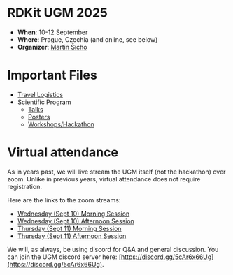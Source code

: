 # RDKit UGM 2025

- **When**: 10-12 September
- **Where**: Prague, Czechia (and online, see below)
- **Organizer**: [Martin Šícho](https://telefony.vscht.cz/en/Person/1106)

# Important Files
- [Travel Logistics](./logistics/travel_logistics.pdf)
- Scientific Program
  - [Talks](https://web.vscht.cz/~sichom/ugm_2025.html)
  - [Posters](https://web.vscht.cz/~sichom/ugm_2025_posters.html) 
  - [Workshops/Hackathon](https://web.vscht.cz/~sichom/ugm_2025_workshops.html)

# Virtual attendance
As in years past, we will live stream the UGM itself (not the hackathon) over zoom. Unlike in previous years, virtual attendance does not require registration.

Here are the links to the zoom streams:
- [Wednesday (Sept 10) Morning Session](https://ethz.zoom.us/j/62598712168)
- [Wednesday (Sept 10) Afternoon Session](https://ethz.zoom.us/j/62967958683)
- [Thursday (Sept 11) Morning Session](https://ethz.zoom.us/j/61538306941)
- [Thursday (Sept 11) Afternoon Session](https://ethz.zoom.us/j/66926399458)

We will, as always, be using discord for Q&A and general discussion. You can join the UGM discord server here: [https://discord.gg/5cAr6x66Ug](https://discord.gg/5cAr6x66Ug).